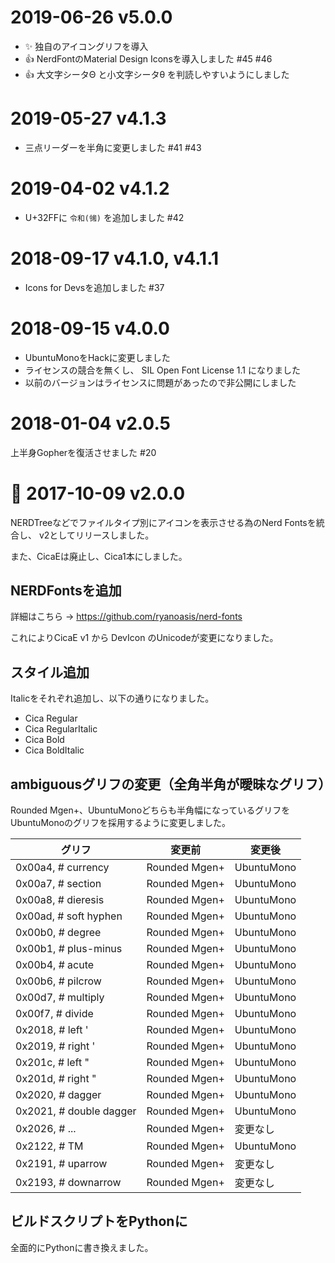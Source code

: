 # 2019-06-26 v5.0.0

* ✨ 独自のアイコングリフを導入
* 👍 NerdFontのMaterial Design Iconsを導入しました #45 #46
* 👍 大文字シータΘ と小文字シータθ を判読しやすいようにしました

# 2019-05-27 v4.1.3

* 三点リーダーを半角に変更しました #41 #43

# 2019-04-02 v4.1.2

* U+32FFに `令和(㋿)` を追加しました #42

# 2018-09-17 v4.1.0, v4.1.1

* Icons for Devsを追加しました #37

# 2018-09-15 v4.0.0

* UbuntuMonoをHackに変更しました
* ライセンスの競合を無くし、 SIL Open Font License 1.1 になりました
* 以前のバージョンはライセンスに問題があったので非公開にしました

# 2018-01-04 v2.0.5

上半身Gopherを復活させました #20

# 🎉 2017-10-09 v2.0.0

NERDTreeなどでファイルタイプ別にアイコンを表示させる為のNerd Fontsを統合し、
v2としてリリースしました。

また、CicaEは廃止し、Cica1本にしました。

## NERDFontsを追加

詳細はこちら -> https://github.com/ryanoasis/nerd-fonts

これによりCicaE v1 から DevIcon のUnicodeが変更になりました。

## スタイル追加

Italicをそれぞれ追加し、以下の通りになりました。

- Cica Regular
- Cica RegularItalic
- Cica Bold
- Cica BoldItalic

## ambiguousグリフの変更（全角半角が曖昧なグリフ）

Rounded Mgen+、UbuntuMonoどちらも半角幅になっているグリフを
UbuntuMonoのグリフを採用するように変更しました。

| グリフ                  | 変更前        | 変更後     |
| ----                    | ----          | ----       |
| 0x00a4, # currency      | Rounded Mgen+ | UbuntuMono |
| 0x00a7, # section       | Rounded Mgen+ | UbuntuMono |
| 0x00a8, # dieresis      | Rounded Mgen+ | UbuntuMono |
| 0x00ad, # soft hyphen   | Rounded Mgen+ | UbuntuMono |
| 0x00b0, # degree        | Rounded Mgen+ | UbuntuMono |
| 0x00b1, # plus-minus    | Rounded Mgen+ | UbuntuMono |
| 0x00b4, # acute         | Rounded Mgen+ | UbuntuMono |
| 0x00b6, # pilcrow       | Rounded Mgen+ | UbuntuMono |
| 0x00d7, # multiply      | Rounded Mgen+ | UbuntuMono |
| 0x00f7, # divide        | Rounded Mgen+ | UbuntuMono |
| 0x2018, # left '        | Rounded Mgen+ | UbuntuMono |
| 0x2019, # right '       | Rounded Mgen+ | UbuntuMono |
| 0x201c, # left "        | Rounded Mgen+ | UbuntuMono |
| 0x201d, # right "       | Rounded Mgen+ | UbuntuMono |
| 0x2020, # dagger        | Rounded Mgen+ | UbuntuMono |
| 0x2021, # double dagger | Rounded Mgen+ | UbuntuMono |
| 0x2026, # ...           | Rounded Mgen+ | 変更なし   |
| 0x2122, # TM            | Rounded Mgen+ | UbuntuMono |
| 0x2191, # uparrow       | Rounded Mgen+ | 変更なし   |
| 0x2193, # downarrow     | Rounded Mgen+ | 変更なし   |


## ビルドスクリプトをPythonに

全面的にPythonに書き換えました。

